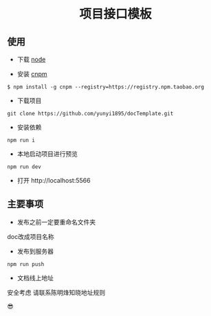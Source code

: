 <h1 align="center">
 项目接口模板
</h1>


## 使用

- 下载 [node](https://nodejs.org/zh-cn/)

- 安装 [cnpm](http://npm.taobao.org/)

```
$ npm install -g cnpm --registry=https://registry.npm.taobao.org
```
- 下载项目
```
git clone https://github.com/yunyi1895/docTemplate.git
```
- 安装依赖
```
npm run i
```
- 本地启动项目进行预览
```
npm run dev
```

- 打开 http://localhost:5566

## 主要事项

- 发布之前一定要重命名文件夹

doc改成项目名称

- 发布到服务器

```
npm run push
```
- 文档线上地址

安全考虑 请联系陈明烽知晓地址规则

😎
